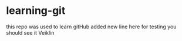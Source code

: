 # learning-git
this repo was used to learn gitHub
added new  line here for testing you should see it Veiklin
